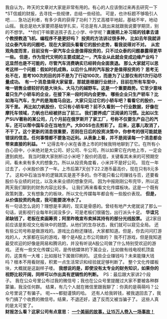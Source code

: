 我自认为，昨天的文章对大家是非常有用的。有心的人应该倒过来再去研究一下\*ST信威的财报，去寻找一些规律，总结一些经验。 可是，也许标题不够吸引人吧...... 急功近利者，有多少真的获得了功利？万丈高楼平地起，基础不牢，地动山摇。 我总是劝大家要把基础学扎实，可总是有人跳出来就跟我说要学期货，别的不想学。 **你们干嘛要送孩子去上小学、中学呢？****直接把上补习班的钱拿去请个教授教造飞机、编程序不是更好吗？**  投资的方法讲过很多种， **比如去年我就讲过众泰汽车的问题吧，现在大家回头看看它的股价走势，看我说得对不对。**  从宏观角度而言，目前没有一家汽车企业是值得投资的，只不过众泰的问题暴露得更早一些。 但是，作为现代文明的主要成就之一，汽车业从此就会变成边缘产业吗？这显然也是不可能的，尽管汽车消费确实已经转向全面衰退。 那么大家就可以思考这样一个问题：假如时机成熟，以后什么样的汽车股才是值得投资的？ **思考无处不在，思考100次的目的并不是为了行动100次，而是为了让那仅有的1次行动尽量成功。**  有一个消息值得大家留意，那就是根据行业统计，目前在所有车型中，唯一销售业绩较好的是大块头、大马力的越野车。这是一个重要趋势。它至少意味着只生产小轿车的企业，在接下来一段时间内会更惨。 哪些企业只生产轿车？比如海马汽车，生产的是海南马自达，大家只见过它的小轿车吧？看看它的股价，一泻千里。 再比如力帆股份，它只有小轿车吧？前不久看到一个行业数据，好像在摩托车领域，力帆也已经被挤出了前三。 我们要养成广泛阅读的习惯。比如以生产SUV著称的某公司，几个月前在俄罗斯开了家工厂，号称不仅要生产自己的汽车，还可以帮中国车企在当地生产。大BOSS也去剪彩了。 后来，这事儿取消了，不干了。这个更新的消息很重要，否则在日后的投资决策中，你参考的很可能就是错误的信息。**任何事情都不要急功近利。从表象上看，并不是阅读每一个消息都会带来直接的利益。**** ** 记得去年小米在香港上市的时候我特地聊到了它。在所有小白心目中，小米绝对是大公司、好公司、牛公司，所以如果它在内地上市，一定会遭到疯抢。 我当时跟大家剖析过小米吧？股价的高低，关键看其未来的可预期空间，看未来有多大的想象力。所以从投资角度看，小米并不是好公司。 现在一年过去了，小米股价跌了一年。上市后第7天创下22.2港币最高价，现在只有8元多了。 这和中石油当年的逻辑其实是差不多的。你不能只看公司赚钱与否，还要看股价与业绩的对比，以及未来业绩的想象空间。 因为中报刚刚公布完毕，所以这两天我们聊到的财务内容比较多。 让我们再来看看文化传媒板块。这是一个既有政策刺激，又有想象力的板块，所以文化传媒每年都会有一些股价表现。 **但是，从价值投资的角度，我可能要泼冷水了。**    
有一句话怎么说的？理想是丰满的，现实是骨感的。曾经有地产大佬就说了那么一句话，说影视行业每年利润没多少，可是老板们很骚包，出行派头十足。 **华谊兄弟缺钱了，老板在卖画筹资；阿里昨晚宣布卖掉其持有的部分光线股票。** 这2家目前应该是影视文化板块中的翘楚。从他们的生存状态，我们就可以窥见全局。 还有些公司号称是做游戏的。游戏比白粉还赚钱，大家都知道。但是，你去问问打游戏的人，大家都在玩的游戏，哪个是A股上市公司做的？ 我不打游戏，但是我知道最受欢迎的好像是网易和腾讯的，并没有听说A股公司做了什么特别受欢迎的游戏。 还有一些文化传媒公司，是传统媒体的下属企业，比如做有线电视机顶盒的，这类有一大堆；比如报社下属做印刷的。 这些企业赚钱吗？未来能赚大钱吗？根本不用看财报，积累一点生活常识和经验就足够判断了。 整个文化传媒板块，大概就是这副样子喽。 **我想说的是，即使没有太专业的财务知识，如果你的视野比较开阔，同样可以作出具有逻辑性的判断。**  PS：最后跟大家讲2个段子。 我在公众号里公布过我的微信号；我也在公众号里提醒过大家不要被各种群蒙骗，我没任何群。 结果，有几个人就在微信里跟我聊了：你真的是萌萌吗？公众号里说了有骗子。 呃~~~都挺谨慎的哈。  还有人给我转钱，被我退回去了，我专门搞了个收费的微信号。结果，不退还好，退了反而又被当骗子了。 这些人真的是太可爱了。  
**财报怎么看？这家公司有点意思：** **[一个美丽的故事，让15万人卷入一场事故！][15]**

[15]: http://mp.weixin.qq.com/s?__biz=MzU0NTkyOTAzMw==&mid=2247486602&idx=1&sn=27ffda70a1a3dfdd744fe2c7db268542&chksm=fb642eaccc13a7ba0d93a0066937f55af6155173ed6f11d4b662e2e86df335b5f16043dfc831&scene=21#wechat_redirect
